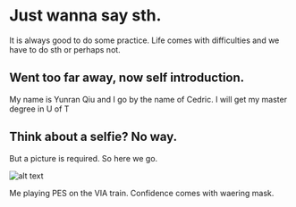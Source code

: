# Just wanna say sth.

It is always good to do some practice. 
Life comes with difficulties and we have to do sth or perhaps not. 


## Went too far away, now self introduction.
My name is Yunran Qiu and I go by the name of Cedric. 
I will get my master degree in U of T 


## Think about a selfie? No way.
But a picture is required. So here we go. 

![alt text](http://url/to/img.png)

Me playing PES on the VIA train.
Confidence comes with waering mask. 
